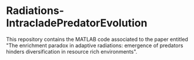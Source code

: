 # Radiations-IntracladePredatorEvolution
This repository contains the MATLAB code associated to the paper entitled "The enrichment paradox in adaptive radiations: emergence of predators hinders diversification in resource rich environments".
